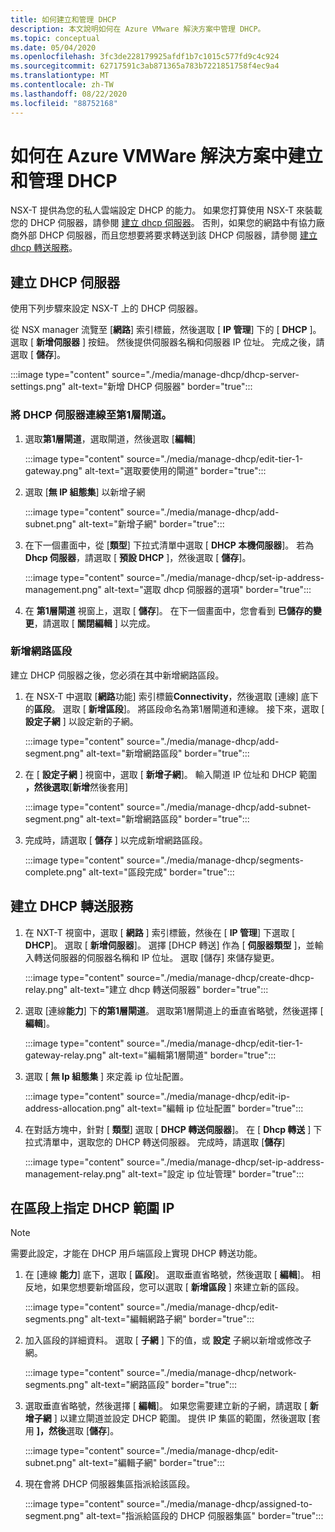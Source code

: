 ```yaml
---
title: 如何建立和管理 DHCP
description: 本文說明如何在 Azure VMware 解決方案中管理 DHCP。
ms.topic: conceptual
ms.date: 05/04/2020
ms.openlocfilehash: 3fc3de228179925afdf1b7c1015c577fd9c4c924
ms.sourcegitcommit: 62717591c3ab871365a783b7221851758f4ec9a4
ms.translationtype: MT
ms.contentlocale: zh-TW
ms.lasthandoff: 08/22/2020
ms.locfileid: "88752168"
---
```

# <a name="how-to-create-and-manage-dhcp-in-azure-vmware-solution"></a>如何在 Azure VMWare 解決方案中建立和管理 DHCP

NSX-T 提供為您的私人雲端設定 DHCP 的能力。 如果您打算使用 NSX-T 來裝載您的 DHCP 伺服器，請參閱 [建立 dhcp 伺服器](#create-dhcp-server)。 否則，如果您的網路中有協力廠商外部 DHCP 伺服器，而且您想要將要求轉送到該 DHCP 伺服器，請參閱 [建立 dhcp 轉送服務](#create-dhcp-relay-service)。

## <a name="create-dhcp-server"></a>建立 DHCP 伺服器

使用下列步驟來設定 NSX-T 上的 DHCP 伺服器。

從 NSX manager 流覽至 [**網路**] 索引標籤，然後選取 [ **IP 管理**] 下的 [ **DHCP** ]。 選取 [ **新增伺服器** ] 按鈕。 然後提供伺服器名稱和伺服器 IP 位址。 完成之後，請選取 [ **儲存**]。

:::image type="content" source="./media/manage-dhcp/dhcp-server-settings.png" alt-text="新增 DHCP 伺服器" border="true":::

### <a name="connect-dhcp-server-to-the-tier-1-gateway"></a>將 DHCP 伺服器連線至第1層閘道。

1. 選取**第1層閘道**，選取閘道，然後選取 [**編輯**]

   :::image type="content" source="./media/manage-dhcp/edit-tier-1-gateway.png" alt-text="選取要使用的閘道" border="true":::

1. 選取 [**無 IP 組態集**] 以新增子網

   :::image type="content" source="./media/manage-dhcp/add-subnet.png" alt-text="新增子網" border="true":::

1. 在下一個畫面中，從 [**類型**] 下拉式清單中選取 [ **DHCP 本機伺服器**]。 若為 **Dhcp 伺服器**，請選取 [ **預設 DHCP** ]，然後選取 [ **儲存**]。

   :::image type="content" source="./media/manage-dhcp/set-ip-address-management.png" alt-text="選取 dhcp 伺服器的選項" border="true":::

1. 在 **第1層閘道** 視窗上，選取 [ **儲存**]。 在下一個畫面中，您會看到 **已儲存的變更**，請選取 [ **關閉編輯** ] 以完成。

### <a name="add-a-network-segment"></a>新增網路區段

建立 DHCP 伺服器之後，您必須在其中新增網路區段。

1. 在 NSX-T 中選取 [**網路**功能] 索引標籤**Connectivity**，然後選取 [連線] 底下的**區段**。 選取 [ **新增區段**]。 將區段命名為第1層閘道和連線。 接下來，選取 [ **設定子網** ] 以設定新的子網。 

   :::image type="content" source="./media/manage-dhcp/add-segment.png" alt-text="新增網路區段" border="true":::

1. 在 [ **設定子網** ] 視窗中，選取 [ **新增子網**]。 輸入閘道 IP 位址和 DHCP 範圍 **，然後選取**[**新增**然後套用]

   :::image type="content" source="./media/manage-dhcp/add-subnet-segment.png" alt-text="新增網路區段" border="true":::

1. 完成時，請選取 [ **儲存** ] 以完成新增網路區段。

   :::image type="content" source="./media/manage-dhcp/segments-complete.png" alt-text="區段完成" border="true":::

## <a name="create-dhcp-relay-service"></a>建立 DHCP 轉送服務

1. 在 NXT-T 視窗中，選取 [ **網路** ] 索引標籤，然後在 [ **IP 管理**] 下選取 [ **DHCP**]。 選取 [ **新增伺服器**]。 選擇 [DHCP 轉送] 作為 [ **伺服器類型** ]，並輸入轉送伺服器的伺服器名稱和 IP 位址。 選取 [儲存] 來儲存變更。

   :::image type="content" source="./media/manage-dhcp/create-dhcp-relay.png" alt-text="建立 dhcp 轉送伺服器" border="true":::

1. 選取 [連線**能力**] 下**的第1層閘道**。 選取第1層閘道上的垂直省略號，然後選擇 [ **編輯**]。

   :::image type="content" source="./media/manage-dhcp/edit-tier-1-gateway-relay.png" alt-text="編輯第1層閘道" border="true":::

1. 選取 [ **無 Ip 組態集** ] 來定義 ip 位址配置。

   :::image type="content" source="./media/manage-dhcp/edit-ip-address-allocation.png" alt-text="編輯 ip 位址配置" border="true":::

1. 在對話方塊中，針對 [ **類型**] 選取 [ **DHCP 轉送伺服器**]。 在 [ **Dhcp 轉送** ] 下拉式清單中，選取您的 DHCP 轉送伺服器。 完成時，請選取 [**儲存**]

   :::image type="content" source="./media/manage-dhcp/set-ip-address-management-relay.png" alt-text="設定 ip 位址管理" border="true":::

## <a name="specify-a-dhcp-range-ip-on-segment"></a>在區段上指定 DHCP 範圍 IP

> [!NOTE]
> 需要此設定，才能在 DHCP 用戶端區段上實現 DHCP 轉送功能。 

1. 在 [連線 **能力**] 底下，選取 [ **區段**]。 選取垂直省略號，然後選取 [ **編輯**]。 相反地，如果您想要新增區段，您可以選取 [ **新增區段** ] 來建立新的區段。

   :::image type="content" source="./media/manage-dhcp/edit-segments.png" alt-text="編輯網路子網" border="true":::

1. 加入區段的詳細資料。 選取 [ **子網** ] 下的值，或 **設定** 子網以新增或修改子網。

   :::image type="content" source="./media/manage-dhcp/network-segments.png" alt-text="網路區段" border="true":::

1. 選取垂直省略號，然後選擇 [ **編輯**]。 如果您需要建立新的子網，請選取 [ **新增子網** ] 以建立閘道並設定 DHCP 範圍。 提供 IP 集區的範圍，然後選取 [套用 **]，然後**選取 [**儲存**]。

   :::image type="content" source="./media/manage-dhcp/edit-subnet.png" alt-text="編輯子網" border="true":::

1. 現在會將 DHCP 伺服器集區指派給該區段。

   :::image type="content" source="./media/manage-dhcp/assigned-to-segment.png" alt-text="指派給區段的 DHCP 伺服器集區" border="true":::
